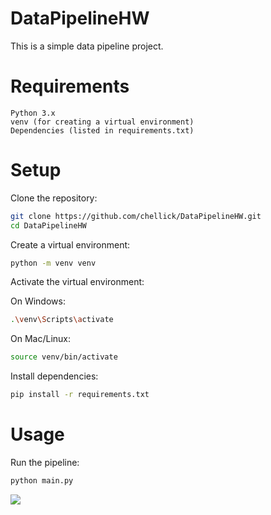 # DataPipelineHW



This is a simple data pipeline project.
# Requirements

    Python 3.x
    venv (for creating a virtual environment)
    Dependencies (listed in requirements.txt)

# Setup

Clone the repository:

```bash
git clone https://github.com/chellick/DataPipelineHW.git
cd DataPipelineHW
```

Create a virtual environment:

```bash
python -m venv venv
```

Activate the virtual environment:

On Windows:

```bash
.\venv\Scripts\activate
```

On Mac/Linux:


```bash
source venv/bin/activate
```

Install dependencies:

```bash
pip install -r requirements.txt
```

# Usage

Run the pipeline:
```bash
python main.py
```



![](temp/dd.svg)